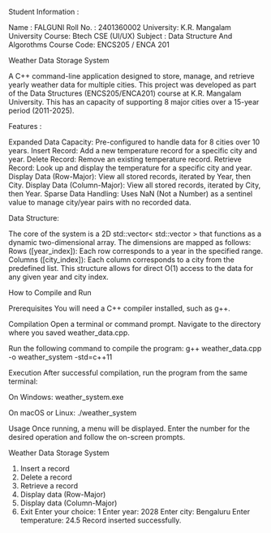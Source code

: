 Student Information :

Name : FALGUNI 
Roll No. : 2401360002
University: K.R. Mangalam University
Course: Btech CSE (UI/UX)
Subject : Data Structure And Algorothms
Course Code: ENCS205 / ENCA 201


Weather Data Storage System 


A C++ command-line application designed to store, manage, and retrieve yearly weather data for multiple cities. This project was developed as part of the Data Structures (ENCS205/ENCA201) course at K.R. Mangalam University.
This has an capacity of supporting 8 major cities over a 15-year period (2011-2025).


Features :

Expanded Data Capacity: Pre-configured to handle data for 8 cities over 10 years.
Insert Record: Add a new temperature record for a specific city and year.
Delete Record: Remove an existing temperature record.
Retrieve Record: Look up and display the temperature for a specific city and year.
Display Data (Row-Major): View all stored records, iterated by Year, then City.
Display Data (Column-Major): View all stored records, iterated by City, then Year.
Sparse Data Handling: Uses NaN (Not a Number) as a sentinel value to manage city/year pairs with no recorded data.

Data Structure:

The core of the system is a 2D std::vector< std::vector <double>> that functions as a dynamic two-dimensional array. The dimensions are mapped as follows:
Rows ([year_index]): Each row corresponds to a year in the specified range.
Columns ([city_index]): Each column corresponds to a city from the predefined list.
This structure allows for direct O(1) access to the data for any given year and city index.


How to Compile and Run

Prerequisites
You will need a C++ compiler installed, such as g++.

Compilation
Open a terminal or command prompt.
Navigate to the directory where you saved weather_data.cpp.

Run the following command to compile the program:
g++ weather_data.cpp -o weather_system -std=c++11


Execution
After successful compilation, run the program from the same terminal:

On Windows: weather_system.exe

On macOS or Linux: ./weather_system


Usage
Once running, a menu will be displayed. Enter the number for the desired operation and follow the on-screen prompts.

Weather Data Storage System
1. Insert a record
2. Delete a record
3. Retrieve a record
4. Display data (Row-Major)
5. Display data (Column-Major)
6. Exit
Enter your choice: 1
Enter year: 2028
Enter city: Bengaluru
Enter temperature: 24.5
Record inserted successfully.


